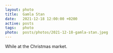 ```yaml
---
layout: photo
title:  Gamla Stan
date:   2021-12-18 12:00:00 +0200
active: posts
tags:   photo
photo:  posts/photos/2021-12-18-gamla-stan.jpeg
---
```


While at the Christmas market.
